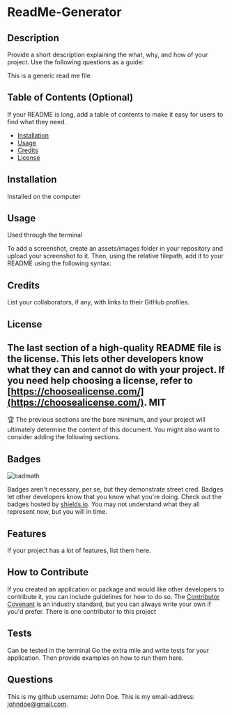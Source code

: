 # ReadMe-Generator

## Description

Provide a short description explaining the what, why, and how of your project. Use the following questions as a guide:

This is a generic read me file

## Table of Contents (Optional)

If your README is long, add a table of contents to make it easy for users to find what they need.

- [Installation](#installation)
- [Usage](#usage)
- [Credits](#credits)
- [License](#license)

## Installation

Installed on the computer

## Usage

Used through the terminal

To add a screenshot, create an assets/images folder in your repository and upload your screenshot to it. Then, using the relative filepath, add it to your README using the following syntax:

    

## Credits

List your collaborators, if any, with links to their GitHub profiles.


## License

The last section of a high-quality README file is the license. This lets other developers know what they can and cannot do with your project. If you need help choosing a license, refer to [https://choosealicense.com/](https://choosealicense.com/).
MIT
---

🏆 The previous sections are the bare minimum, and your project will ultimately determine the content of this document. You might also want to consider adding the following sections.

## Badges

![badmath](https://img.shields.io/github/languages/top/lernantino/badmath)

Badges aren't necessary, per se, but they demonstrate street cred. Badges let other developers know that you know what you're doing. Check out the badges hosted by [shields.io](https://shields.io/). You may not understand what they all represent now, but you will in time.

## Features

If your project has a lot of features, list them here.

## How to Contribute

If you created an application or package and would like other developers to contribute it, you can include guidelines for how to do so. The [Contributor Covenant](https://www.contributor-covenant.org/) is an industry standard, but you can always write your own if you'd prefer.
There is one contributor to this project

## Tests
Can be tested in the terminal
Go the extra mile and write tests for your application. Then provide examples on how to run them here.

## Questions

This is my github username: John Doe.
This is my email-address: johndoe@gmail.com.
